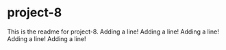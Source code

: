 # project-8

This is the readme for project-8.
Adding a line!
Adding a line!
Adding a line!
Adding a line!
Adding a line!
